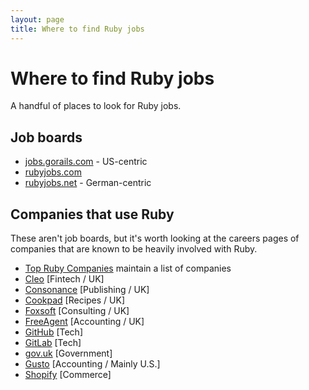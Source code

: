 ```yaml
---
layout: page
title: Where to find Ruby jobs
---
```


# Where to find Ruby jobs

A handful of places to look for Ruby jobs.

## Job boards

- [jobs.gorails.com](https://jobs.gorails.com/) - US-centric
- [rubyjobs.com](https://rubyjobs.com)
- [rubyjobs.net](https://rubyjobs.net) - German-centric


## Companies that use Ruby

These aren't job boards, but it's worth looking at the careers pages of companies that are known to be heavily involved with Ruby.

- [Top Ruby Companies](https://toprubycompanies.info/) maintain a list of companies
- [Cleo](https://web.meetcleo.com/careers) [Fintech / UK]
- [Consonance](https://www.consonance.app/jobs/) [Publishing / UK]
- [Cookpad](https://careers.cookpad.com/) [Recipes / UK]
- [Foxsoft](https://www.foxsoft.co.uk/) [Consulting / UK]
- [FreeAgent](https://www.freeagent.com/careers/) [Accounting / UK]
- [GitHub](https://github.com/about/careers) [Tech]
- [GitLab](https://about.gitlab.com/jobs/) [Tech]
- [gov.uk](https://www.gov.uk/) [Government]
- [Gusto](https://gusto.com/about/careers/join-the-team) [Accounting / Mainly U.S.]
- [Shopify](https://www.shopify.com/careers/search) [Commerce]
